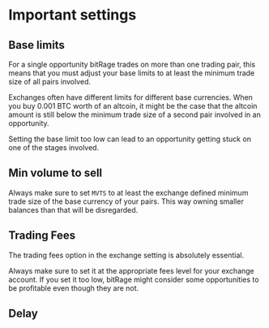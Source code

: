 # Important settings

## Base limits

For a single opportunity bitRage trades on more than one trading pair, this means that you must adjust your base limits to at least the minimum trade size of all pairs involved.

Exchanges often have different limits for different base currencies. When you buy 0.001 BTC worth of an altcoin, it might be the case that the altcoin amount is still below the minimum trade size of a second pair involved in an opportunity.   
  
Setting the base limit too low can lead to an opportunity getting stuck on one of the stages involved.



## Min volume to sell

Always make sure to set `MVTS` to at least the exchange defined minimum trade size of the base currency of your pairs. This way owning smaller balances than that will be disregarded.



## Trading Fees

The trading fees option in the exchange setting is absolutely essential. 

Always make sure to set it at the appropriate fees level for your exchange account. If you set it too low, bitRage might consider some opportunities to be profitable even though they are not.



## Delay





